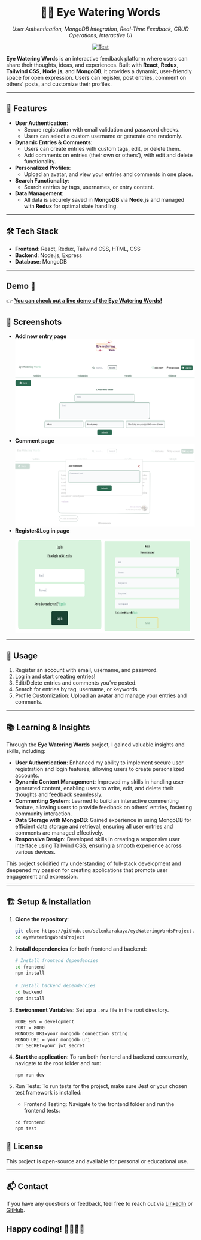 <h1 align="center">
  📝💧 Eye Watering Words
</h1>
<p align="center">
    <em>User Authentication, MongoDB Integration, Real-Time Feedback, CRUD Operations, Interactive UI
</em>
</p>
<p align="center">
<a href="https://github.com/selenkarakaya/eyeWateringWordsProject/actions/workflows/test.yml" target="_blank">
    <img src="https://github.com/selenkarakaya/eyeWateringWordsProject/actions/workflows/test.yml/badge.svg" alt="Test">
</a>
</p>

**Eye Watering Words** is an interactive feedback platform where users can share their thoughts, ideas, and experiences. Built with **React**, **Redux**, **Tailwind CSS**, **Node.js**, and **MongoDB**, it provides a dynamic, user-friendly space for open expression. Users can register, post entries, comment on others' posts, and customize their profiles.

---

## 🚀 Features

- **User Authentication**:
  - Secure registration with email validation and password checks.
  - Users can select a custom username or generate one randomly.
- **Dynamic Entries & Comments**:
  - Users can create entries with custom tags, edit, or delete them.
  - Add comments on entries (their own or others’), with edit and delete functionality.
- **Personalized Profiles**:
  - Upload an avatar, and view your entries and comments in one place.
- **Search Functionality**:
  - Search entries by tags, usernames, or entry content.
- **Data Management**:
  - All data is securely saved in **MongoDB** via **Node.js** and managed with **Redux** for optimal state handling.
---

## 🛠️ Tech Stack

- **Frontend**: React, Redux, Tailwind CSS, HTML, CSS
- **Backend**: Node.js, Express
- **Database**: MongoDB

---
## Demo 🔗

 👉 [**You can check out a live demo of the Eye Watering Words!**](https://eyewateringword-468f399c8e55.herokuapp.com/) 


## 📸 Screenshots

- **Add new entry page**
  ![entry page](./frontend/src/components/image/entry.png)
- **Comment page**
  ![Comment page](./frontend/src/components/image/comment.png)
- **Register&Log in page**
  <p><img width="49%" height="250" src="./frontend/src/components/image/login.png"><img width="49%" height="250" src="./frontend/src/components/image/register.png"></p>

---

## 🔑 Usage

1. Register an account with email, username, and password.
2. Log in and start creating entries!
3. Edit/Delete entries and comments you’ve posted.
4. Search for entries by tag, username, or keywords.
5. Profile Customization: Upload an avatar and manage your entries and comments.

---

## 📚 Learning & Insights

Through the **Eye Watering Words** project, I gained valuable insights and skills, including:

- **User Authentication**: Enhanced my ability to implement secure user registration and login features, allowing users to create personalized accounts.
- **Dynamic Content Management**: Improved my skills in handling user-generated content, enabling users to write, edit, and delete their thoughts and feedback seamlessly.
- **Commenting System**: Learned to build an interactive commenting feature, allowing users to provide feedback on others' entries, fostering community interaction.
- **Data Storage with MongoDB**: Gained experience in using MongoDB for efficient data storage and retrieval, ensuring all user entries and comments are managed effectively.
- **Responsive Design**: Developed skills in creating a responsive user interface using Tailwind CSS, ensuring a smooth experience across various devices.

This project solidified my understanding of full-stack development and deepened my passion for creating applications that promote user engagement and expression.

---

## 🏗️ Setup & Installation

1. **Clone the repository**:
    ```bash
    git clone https://github.com/selenkarakaya/eyeWateringWordsProject.git
    cd eyeWateringWordsProject
    ```
2. **Install dependencies** for both frontend and backend:
    ```bash
    # Install frontend dependencies
    cd frontend
    npm install

    # Install backend dependencies
    cd backend
    npm install
    ```

3. **Environment Variables**:
   Set up a `.env` file in the root directory.

   ```plaintext
   NODE_ENV = development
   PORT = 8000
   MONGODB_URI=your_mongodb_connection_string
   MONGO_URI = your mongodb uri
   JWT_SECRET=your_jwt_secret
   ```
4. **Start the application**: To run both frontend and backend concurrently, navigate to the root folder and run:
   ```
   npm run dev
   ```
5. Run Tests: To run tests for the project, make sure Jest or your chosen test framework is installed:
   - Frontend Testing: Navigate to the frontend folder and run the frontend tests:
    ```
    cd frontend
    npm test
    ```
## 📄 License

This project is open-source and available for personal or educational use.

---

## 📬 Contact

If you have any questions or feedback, feel free to reach out via [LinkedIn](https://www.linkedin.com/in/selenkarakaya/) or [GitHub](https://github.com/selenkarakaya).


## Happy coding! 👩‍💻👨‍💻
